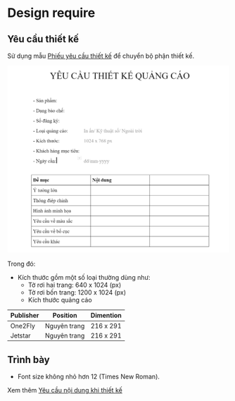 # Design require
## Yêu cầu thiết kế
Sử dụng mẫu [Phiếu yêu cầu thiết kế](https://docs.google.com/document/d/1L6qk3ZfM7718b044ZqyHT8JeOD0ojZ_JWnO7kjM1-PE/edit?usp=sharing) để chuyển bộ phận thiết kế.

![Design require form](../../assets/img/screenshot/design-require-form.png)

Trong đó:
* Kích thước gồm một số loại thường dùng như:
	- Tờ rơi hai trang: 640 x 1024 (px)
	- Tờ rơi bốn trang: 1200 x 1024 (px)
	- Kích thước quảng cáo
	
| Publisher | Position | Dimention |
| --- | --- | --- |
| One2Fly | Nguyên trang | 216 x 291 |
| Jetstar | Nguyên trang | 216 x 291 |

## Trình bày
* Font size không nhỏ hơn 12 (Times New Roman).

Xem thêm [Yêu cầu nội dung khi thiết kế](../content-requirements.md)